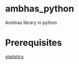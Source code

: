 # ambhas_python
Ambhas library in python

# Prerequisites
[statistics](http://bonsai.hgc.jp/~mdehoon/software/python/)
